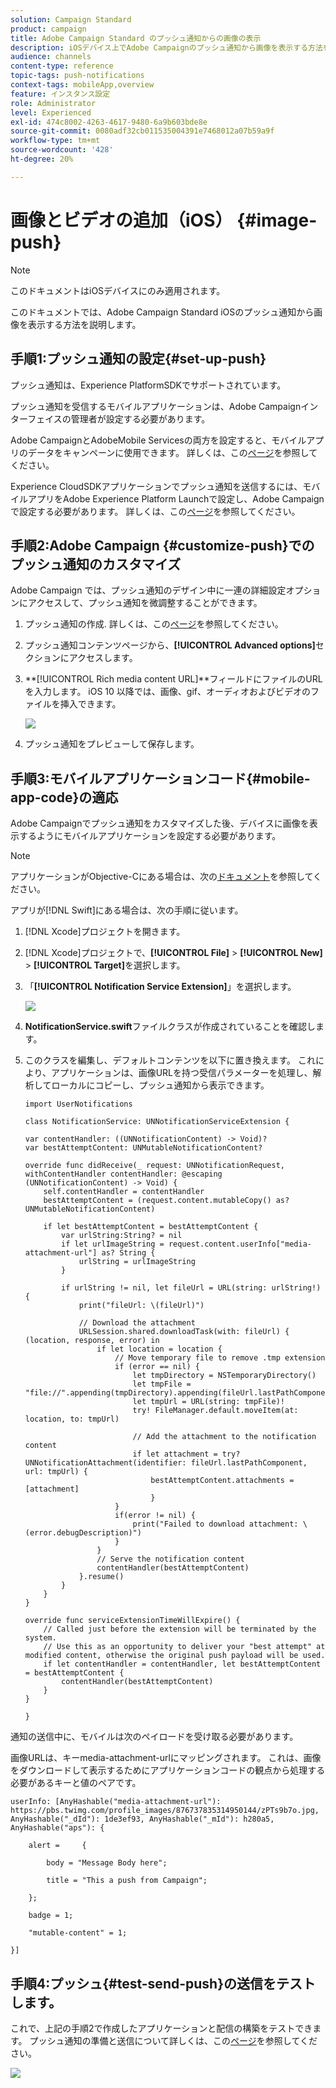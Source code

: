 ```yaml
---
solution: Campaign Standard
product: campaign
title: Adobe Campaign Standard のプッシュ通知からの画像の表示
description: iOSデバイス上でAdobe Campaignのプッシュ通知から画像を表示する方法を説明します。
audience: channels
content-type: reference
topic-tags: push-notifications
context-tags: mobileApp,overview
feature: インスタンス設定
role: Administrator
level: Experienced
exl-id: 474c8002-4263-4617-9480-6a9b603bde8e
source-git-commit: 0080adf32cb011535004391e7468012a07b59a9f
workflow-type: tm+mt
source-wordcount: '428'
ht-degree: 20%

---
```


# 画像とビデオの追加（iOS） {#image-push}

>[!NOTE]
>
>このドキュメントはiOSデバイスにのみ適用されます。

このドキュメントでは、Adobe Campaign Standard iOSのプッシュ通知から画像を表示する方法を説明します。

## 手順1:プッシュ通知の設定{#set-up-push}

プッシュ通知は、Experience PlatformSDKでサポートされています。

プッシュ通知を受信するモバイルアプリケーションは、Adobe Campaignインターフェイスの管理者が設定する必要があります。

Adobe CampaignとAdobeMobile Servicesの両方を設定すると、モバイルアプリのデータをキャンペーンに使用できます。 詳しくは、この[ページ](https://helpx.adobe.com/jp/campaign/kb/configuring-app-sdk.html)を参照してください。

Experience CloudSDKアプリケーションでプッシュ通知を送信するには、モバイルアプリをAdobe Experience Platform Launchで設定し、Adobe Campaignで設定する必要があります。 詳しくは、この[ページ](https://helpx.adobe.com/jp/campaign/kb/configuring-app-sdk.html#ChannelspecificapplicationconfigurationinAdobeCampaign)を参照してください。

## 手順2:Adobe Campaign {#customize-push}でのプッシュ通知のカスタマイズ

Adobe Campaign では、プッシュ通知のデザイン中に一連の詳細設定オプションにアクセスして、プッシュ通知を微調整することができます。

1. プッシュ通知の作成. 詳しくは、この[ページ](../../channels/using/preparing-and-sending-a-push-notification.md)を参照してください。

1. プッシュ通知コンテンツページから、**[!UICONTROL Advanced options]**&#x200B;セクションにアクセスします。

1. **[!UICONTROL Rich media content URL]**フィールドにファイルのURLを入力します。
iOS 10 以降では、画像、gif、オーディオおよびビデオのファイルを挿入できます。

   ![](assets/push_notif_advanced_6.png)

1. プッシュ通知をプレビューして保存します。

## 手順3:モバイルアプリケーションコード{#mobile-app-code}の適応

Adobe Campaignでプッシュ通知をカスタマイズした後、デバイスに画像を表示するようにモバイルアプリケーションを設定する必要があります。

>[!NOTE]
>
>アプリケーションがObjective-Cにある場合は、次の[ドキュメント](https://experienceleague.adobe.com/docs/mobile-services/ios/messaging-ios/push-messaging/c-set-up-rich-push-notif-ios.html)を参照してください。

アプリが[!DNL Swift]にある場合は、次の手順に従います。

1. [!DNL Xcode]プロジェクトを開きます。

1. [!DNL Xcode]プロジェクトで、**[!UICONTROL File]** > **[!UICONTROL New]** > **[!UICONTROL Target]**&#x200B;を選択します。

1. 「**[!UICONTROL Notification Service Extension]**」を選択します。

   ![](assets/push_notif_advanced_12.png)

1. **NotificationService.swift**&#x200B;ファイルクラスが作成されていることを確認します。

1. このクラスを編集し、デフォルトコンテンツを以下に置き換えます。
これにより、アプリケーションは、画像URLを持つ受信パラメーターを処理し、解析してローカルにコピーし、プッシュ通知から表示できます。

   ```
   import UserNotifications
   
   class NotificationService: UNNotificationServiceExtension {
   
   var contentHandler: ((UNNotificationContent) -> Void)?
   var bestAttemptContent: UNMutableNotificationContent?
   
   override func didReceive(_ request: UNNotificationRequest, withContentHandler contentHandler: @escaping (UNNotificationContent) -> Void) {
       self.contentHandler = contentHandler
       bestAttemptContent = (request.content.mutableCopy() as? UNMutableNotificationContent)
   
       if let bestAttemptContent = bestAttemptContent {
           var urlString:String? = nil
           if let urlImageString = request.content.userInfo["media-attachment-url"] as? String {
               urlString = urlImageString
           }
   
           if urlString != nil, let fileUrl = URL(string: urlString!) {
               print("fileUrl: \(fileUrl)")
   
               // Download the attachment
               URLSession.shared.downloadTask(with: fileUrl) { (location, response, error) in
                   if let location = location {
                       // Move temporary file to remove .tmp extension
                       if (error == nil) {
                           let tmpDirectory = NSTemporaryDirectory()
                           let tmpFile = "file://".appending(tmpDirectory).appending(fileUrl.lastPathComponent)
                           let tmpUrl = URL(string: tmpFile)!
                           try! FileManager.default.moveItem(at: location, to: tmpUrl)
   
                           // Add the attachment to the notification content
                           if let attachment = try? UNNotificationAttachment(identifier: fileUrl.lastPathComponent, url: tmpUrl) {
                               bestAttemptContent.attachments = [attachment]
                               }
                       }
                       if(error != nil) {
                           print("Failed to download attachment: \(error.debugDescription)")
                       }
                   }
                   // Serve the notification content
                   contentHandler(bestAttemptContent)
               }.resume()
           }
       }
   }
   
   override func serviceExtensionTimeWillExpire() {
       // Called just before the extension will be terminated by the system.
       // Use this as an opportunity to deliver your "best attempt" at modified content, otherwise the original push payload will be used.
       if let contentHandler = contentHandler, let bestAttemptContent = bestAttemptContent {
           contentHandler(bestAttemptContent)
       }
   }
   
   }
   ```

通知の送信中に、モバイルは次のペイロードを受け取る必要があります。

画像URLは、キーmedia-attachment-urlにマッピングされます。 これは、画像をダウンロードして表示するためにアプリケーションコードの観点から処理する必要があるキーと値のペアです。

```
userInfo: [AnyHashable("media-attachment-url"): https://pbs.twimg.com/profile_images/876737835314950144/zPTs9b7o.jpg, AnyHashable("_dId"): 1de3ef93, AnyHashable("_mId"): h280a5, AnyHashable("aps"): {
 
    alert =     {
 
        body = "Message Body here";
 
        title = "This a push from Campaign";
 
    };
 
    badge = 1;
 
    "mutable-content" = 1;
 
}]
```

## 手順4:プッシュ{#test-send-push}の送信をテストします。

これで、上記の手順2で作成したアプリケーションと配信の構築をテストできます。 プッシュ通知の準備と送信について詳しくは、この[ページ](../../channels/using/preparing-and-sending-a-push-notification.md)を参照してください。

![](assets/push_notif_advanced_34.png)
